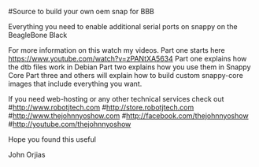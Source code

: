 #Source to build your own oem snap for BBB

Everything you need to enable additional serial ports on snappy on the BeagleBone Black

For more information on this watch my videos. Part one starts here https://www.youtube.com/watch?v=zPANtXA5634 Part one explains how the dtb files work in Debian Part two explains how you use them in Snappy Core Part three and others will explain how to build custom snappy-core images that include everything you want.

If you need web-hosting or any other technical services check out
#http://www.robotjtech.com
#http://store.robotjtech.com
#http://www.thejohnnyoshow.com
#http://facebook.com/thejohnnyoshow
#http://youtube.com/thejohnnyoshow

Hope you found this useful

  John Orjias
